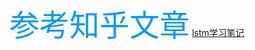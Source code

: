<font color=#0099ff size=7 face="黑体">参考知乎文章</font>
[lstm学习笔记](https://zhuanlan.zhihu.com/p/31700012)

